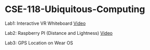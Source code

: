 # CSE-118-Ubiquitous-Computing
Lab1: Interactive VR Whiteboard
[Video](https://drive.google.com/file/d/1Xxl8sm9munw3pFvI9bwENwC9-UkUNqZR/view?usp=sharing)

Lab2: Raspberry PI (Distance and Lightness)
[Video](https://drive.google.com/file/d/15JAABIoDIBAQ0BOPLUzO9NnTaeSk4egH/view?usp=sharing)

Lab3: GPS Location on Wear OS
